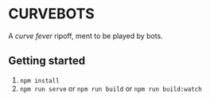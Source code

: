 # CURVEBOTS

A _curve fever_ ripoff, ment to be played by bots.

## Getting started

1. `npm install`
2. `npm run serve` or `npm run build` or `npm run build:watch`